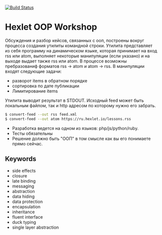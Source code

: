 [![Build Status](https://travis-ci.com/jougene/workshop-oop.svg?branch=master)](https://travis-ci.com/jougene/workshop-oop)
# Hexlet OOP Workshop
Обсуждения и разбор кейсов, связанных с ооп, построены вокруг процесса создания утилиты командной строки. Утилита представляет из себя программу на динамическом языке, которая принимает на вход rss или atom, выполняет некоторые манипуляции (если указано) и на выходе выдает также rss или atom. В процессе возможны пребразованиф форматов rss -> atom и atom -> rss. В манипуляции входят следующие задачи:

* разворот items в обратном порядке
* сортировка по дате публикации
* Лимитирование items

Утилита выводит результат в STDOUT. Исходный feed может быть локальным файлом, так и http адресом по которому нужно его забрать.

```sh
$ convert-feed --out rss feed.xml
$ convert-feed --out atom https://ru.hexlet.io/lessons.rss
```

* Разработка ведется на одном из языков: php/js/python/ruby.
* Тесты обязательны
* Решение должно быть "ООП" в том смысле как вы его понимаете прямо сейчас.

## Keywords
* side effects
* closure
* late binding
* messaging
* abstraction
* data hiding
* data protection
* encapsulation
* inheritance
* fluent interface
* duck typing
* single layer abstraction
